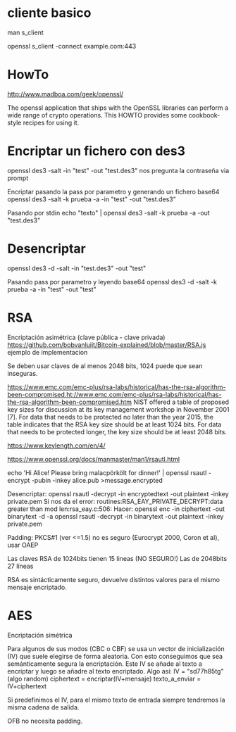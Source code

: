 # cliente basico
man s_client

openssl s_client -connect example.com:443



# HowTo
http://www.madboa.com/geek/openssl/

The openssl application that ships with the OpenSSL libraries can perform a wide range of crypto operations. This HOWTO provides some cookbook-style recipes for using it.


# Encriptar un fichero con des3
openssl des3 -salt -in "test" -out "test.des3"
  nos pregunta la contraseña via prompt

Encriptar pasando la pass por parametro y generando un fichero base64
openssl des3 -salt -k prueba -a -in "test" -out "test.des3"

Pasando por stdin
echo "texto" | openssl des3 -salt -k prueba -a -out "test.des3"

# Desencriptar
openssl des3 -d -salt -in "test.des3" -out "test"

Pasando pass por parametro y leyendo base64
openssl des3 -d -salt -k prueba -a -in "test" -out "test"




# RSA
Encriptación asimétrica (clave pública - clave privada)
https://github.com/bobvanluijt/Bitcoin-explained/blob/master/RSA.js
ejemplo de implementacion

Se deben usar claves de al menos 2048 bits, 1024 puede que sean inseguras.

https://www.emc.com/emc-plus/rsa-labs/historical/has-the-rsa-algorithm-been-compromised.ht://www.emc.com/emc-plus/rsa-labs/historical/has-the-rsa-algorithm-been-compromised.htm
NIST offered a table of proposed key sizes for discussion at its key management workshop in November 2001 [7]. For data that needs to be protected no later than the year 2015, the table indicates that the RSA key size should be at least 1024 bits. For data that needs to be protected longer, the key size should be at least 2048 bits.

https://www.keylength.com/en/4/

https://www.openssl.org/docs/manmaster/man1/rsautl.html

echo 'Hi Alice! Please bring malacpörkölt for dinner!' |
openssl rsautl -encrypt -pubin -inkey alice.pub >message.encrypted

Desencriptar:
openssl rsautl -decrypt -in encryptedtext -out plaintext -inkey private.pem
  Si nos da el error: routines:RSA_EAY_PRIVATE_DECRYPT:data greater than mod len:rsa_eay.c:506:
  Hacer:
    openssl enc -in ciphertext -out binarytext -d -a
    openssl rsautl -decrypt -in binarytext -out plaintext -inkey private.pem



Padding:
PKCS#1 (ver <=1.5) no es seguro (Eurocrypt 2000, Coron et al), usar OAEP

Las claves RSA de 1024bits tienen 15 lineas (NO SEGURO!)
Las de 2048bits 27 líneas

RSA es sintácticamente seguro, devuelve distintos valores para el mismo mensaje encriptado.




# AES
Encriptación simétrica

Para algunos de sus modos (CBC o CBF) se usa un vector de inicialización (IV) que suele elegirse de forma aleatoria. Con esto conseguimos que sea semánticamente segura la encriptación.
Este IV se añade al texto a encriptar y luego se añadre al texto encriptado.
Algo así:
IV = "sd77h85tg" (algo random)
ciphertext = encriptar(IV+mensaje)
texto_a_enviar = IV+ciphertext

Si predefinimos el IV, para el mismo texto de entrada siempre tendremos la misma cadena de salida.


OFB no necesita padding.
